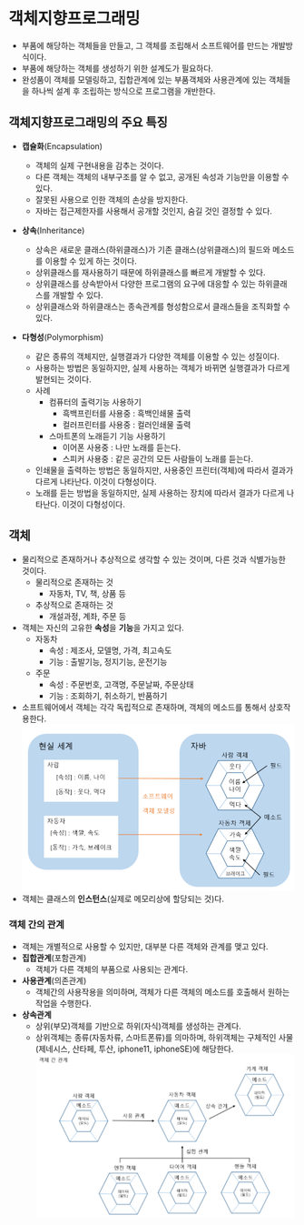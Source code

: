 # 객체지향프로그래밍
- 부품에 해당하는 객체들을 만들고, 그 객체를 조립해서 소프트웨어를 만드는 개발방식이다.
- 부품에 해당하는 객체를 생성하기 위한 설계도가 필요하다.
- 완성품이 객체를 모델링하고, 집합관계에 있는 부품객체와 사용관계에 있는 객체들을 하나씩 설계 후 조립하는 방식으로 프로그램을 개반한다.

## 객체지향프로그래밍의 주요 특징
- **캡슐화**(Encapsulation)
  + 객체의 실제 구현내용을 감추는 것이다.
  + 다른 객체는 객체의 내부구조를 알 수 없고, 공개된 속성과 기능만을 이용할 수 있다.
  + 잘못된 사용으로 인한 객체의 손상을 방지한다.
  + 자바는 접근제한자를 사용해서 공개할 것인지, 숨길 것인 결정할 수 있다.

- **상속**(Inheritance)
  + 상속은 새로운 클래스(하위클래스)가 기존 클래스(상위클래스)의 필드와 메소드를 이용할 수 있게 하는 것이다.
  + 상위클래스를 재사용하기 때문에 하위클래스를 빠르게 개발할 수 있다.
  + 상위클래스를 상속받아서 다양한 프로그램의 요구에 대응할 수 있는 하위클래스를 개발할 수 있다.
  + 상위클래스와 하위클래스는 종속관계를 형성함으로서 클래스들을 조직화할 수 있다.
  
- **다형성**(Polymorphism)
  + 같은 종류의 객체지만, 실행결과가 다양한 객체를 이용할 수 있는 성질이다.
  + 사용하는 방법은 동일하지만, 실제 사용하는 객체가 바뀌면 실행결과가 다르게 발현되는 것이다.
  + 사례
    * 컴퓨터의 출력기능 사용하기
      - 흑백프린터를 사용중 : 흑백인쇄물 출력
      - 컬러프린터를 사용중 : 컬러인쇄물 출력
    * 스마트폰의 노래듣기 기능 사용하기
      - 이어폰 사용중 : 나만 노래를 듣는다.
      - 스피커 사용중 : 같은 공간의 모든 사람들이 노래를 듣는다.
  + 인쇄물을 출력하는 방법은 동일하지만, 사용중인 프린터(객체)에 따라서 결과가 다르게 나타난다. 이것이 다형성이다.
  + 노래를 듣는 방법을 동일하지만, 실제 사용하는 장치에 따라서 결과가 다르게 나타난다. 이것이 다형성이다.  

## 객체
- 물리적으로 존재하거나 추상적으로 생각할 수 있는 것이며, 다른 것과 식별가능한 것이다.
  + 물리적으로 존재하는 것
    * 자동차, TV, 책, 상품 등
  + 추상적으로 존재하는 것
    * 개설과정, 계좌, 주문 등
- 객체는 자신의 고유한 **속성**을 **기능**을 가지고 있다.
  + 자동차
    * 속성 : 제조사, 모델명, 가격, 최고속도
    * 기능 : 출발기능, 정지기능, 운전기능
  + 주문 
    * 속성 : 주문번호, 고객명, 주문날짜, 주문상태
    * 기능 : 조회하기, 취소하기, 반품하기 
- 소프트웨어에서 객체는 각각 독립적으로 존재하며, 객체의 메소드를 통해서 상호작용한다.
  ![alt 객체 모델링](/images/java/classAndInstance3.PNG)
- 객체는 클래스의 **인스턴스**(실제로 메모리상에 할당되는 것)다.

### 객체 간의 관계
- 객체는 개별적으로 사용할 수 있지만, 대부분 다른 객체와 관계를 맺고 있다.
- **집합관계**(포함관계)
  + 객체가 다른 객체의 부품으로 사용되는 관계다.
- **사용관계**(의존관계)
  + 객체간의 사용작용을 의미하며, 객체가 다른 객체의 메소드를 호출해서 원하는 작업을 수행한다.
- **상속관계**
  + 상위(부모)객체를 기반으로 하위(자식)객체를 생성하는 관계다.
  + 상위객체는 종류(자동차류, 스마트폰류)를 의마하며, 하위객체는 구체적인 사물(제네시스, 산타페, 투산, iphone11, iphoneSE)에 해당한다. 
![alt 객체들간의 관계](/images/java/classAndInstance4.PNG)


